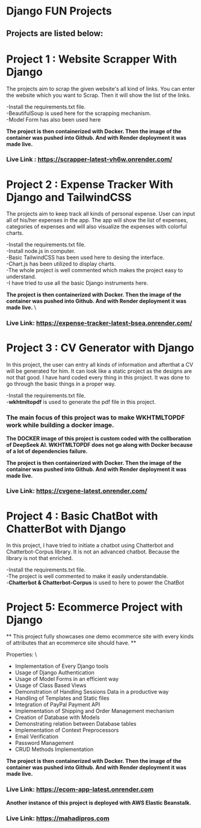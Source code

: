 # Django FUN Projects

## Projects are listed below:
# Project 1 : Website Scrapper With Django
The projects aim to scrap the given website's all kind of links. You can enter the website which you want to Scrap. Then it will show the list of the links. 

-Install the requirements.txt file. \
-BeautifulSoup is used here for the scrapping mechanism. \
-Model Form has also been used here

**The project is then containerized with Docker. Then the image of the container was pushed into Github. And with Render deployment it was made live.**

### Live Link : https://scrapper-latest-vh6w.onrender.com/

# Project 2 : Expense Tracker With Django and TailwindCSS
The projects aim to keep track all kinds of personal expense. User can input all of his/her expenses in the app. The app will show the list of expenses, categories of expenses and will also visualize the expenses with colorful charts.

-Install the requirements.txt file. \
-Install node.js in computer. \
-Basic TailwindCSS has been used here to desing the interface. \
-Chart.js has been utilized to display charts. \
-The whole project is well commented which makes the project easy to understand. \
-I have tried to use all the basic Django instruments here. 

**The project is then containerized with Docker. Then the image of the container was pushed into Github. And with Render deployment it was made live.** \
### Live Link: https://expense-tracker-latest-bsea.onrender.com/


# Project 3 : CV Generator with Django 
In this project, the user can entry all kinds of information and afterthat a CV will be generated for him. It can look like a static project as the designs are not that good. I have hard coded every thing in this project. It was done to go through the basic things in a proper way. 

-Install the requirements.txt file. \
-**wkhtmltopdf** is used to generate the pdf file in this project.

### The main focus of this project was to make WKHTMLTOPDF work while building a docker image.
**The DOCKER image of this project is custom coded with the collboration of DeepSeek AI. WKHTMLTOPDF does not go along with Docker because of a lot of dependencies failure.** 

**The project is then containerized with Docker. Then the image of the container was pushed into Github. And with Render deployment it was made live.** 
### Live Link: https://cvgene-latest.onrender.com/

# Project 4 : Basic ChatBot with ChatterBot with Django 
In this project, I have tried to initiate a chatbot using Chatterbot and Chatterbot-Corpus library. It is not an advanced chatbot. Because the library is not that enriched.

-Install the requirements.txt file. \
-The project is well commented to make it easily understandable. \
-**Chatterbot & Chatterbot-Corpus** is used to here to power the ChatBot

# Project 5: Ecommerce Project with Django 
** This project fully showcases one demo ecommerce site with every kinds of attributes that an ecommerce site should have. **

Properties: \
- Implementation of Every Django tools 
- Usage of Django Authentication  
- Usage of Model Forms in an efficient way 
- Usage of Class Based Views 
- Demonstration of Handling Sessions Data in a productive way 
- Handling of Templates and Static files 
- Integration of PayPal Payment API 
- Implementation of Shipping and Order Management mechanism 
- Creation of Database with Models 
- Demonstrating relation between Database tables 
- Implementation of Context Preprocessors 
- Email Verification 
- Password Management 
- CRUD Methods Implementation 

**The project is then containerized with Docker. Then the image of the container was pushed into Github. And with Render deployment it was made live.** 
### Live Link: https://ecom-app-latest.onrender.com 
**Another instance of this project is deployed with AWS Elastic Beanstalk.** 
### Live Link: https://mahadipros.com 

